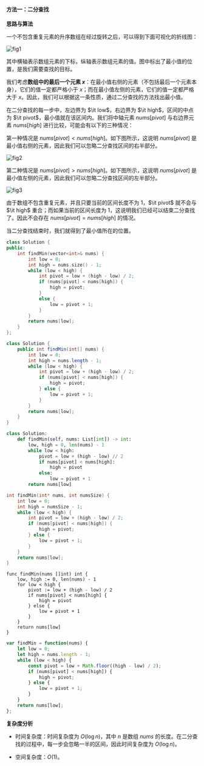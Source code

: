 #### 方法一：二分查找

**思路与算法**

一个不包含重复元素的升序数组在经过旋转之后，可以得到下面可视化的折线图：

![fig1](https://assets.leetcode-cn.com/solution-static/153/1.png)

其中横轴表示数组元素的下标，纵轴表示数组元素的值。图中标出了最小值的位置，是我们需要查找的目标。

我们考虑**数组中的最后一个元素 $x$**：在最小值右侧的元素（不包括最后一个元素本身），它们的值一定都严格小于 $x$；而在最小值左侧的元素，它们的值一定都严格大于 $x$。因此，我们可以根据这一条性质，通过二分查找的方法找出最小值。

在二分查找的每一步中，左边界为 $\it low$，右边界为 $\it high$，区间的中点为 $\it pivot$，最小值就在该区间内。我们将中轴元素 $\textit{nums}[\textit{pivot}]$ 与右边界元素 $\textit{nums}[\textit{high}]$ 进行比较，可能会有以下的三种情况：

第一种情况是 $\textit{nums}[\textit{pivot}] < \textit{nums}[\textit{high}]$。如下图所示，这说明 $\textit{nums}[\textit{pivot}]$ 是最小值右侧的元素，因此我们可以忽略二分查找区间的右半部分。

![fig2](https://assets.leetcode-cn.com/solution-static/153/2.png)

第二种情况是 $\textit{nums}[\textit{pivot}] > \textit{nums}[\textit{high}]$。如下图所示，这说明 $\textit{nums}[\textit{pivot}]$ 是最小值左侧的元素，因此我们可以忽略二分查找区间的左半部分。

![fig3](https://assets.leetcode-cn.com/solution-static/153/3.png)

由于数组不包含重复元素，并且只要当前的区间长度不为 $1$，$\it pivot$ 就不会与 $\it high$ 重合；而如果当前的区间长度为 $1$，这说明我们已经可以结束二分查找了。因此不会存在 $\textit{nums}[\textit{pivot}] = \textit{nums}[\textit{high}]$ 的情况。

当二分查找结束时，我们就得到了最小值所在的位置。

```C++ [sol1-C++]
class Solution {
public:
    int findMin(vector<int>& nums) {
        int low = 0;
        int high = nums.size() - 1;
        while (low < high) {
            int pivot = low + (high - low) / 2;
            if (nums[pivot] < nums[high]) {
                high = pivot;
            }
            else {
                low = pivot + 1;
            }
        }
        return nums[low];
    }
};
```

```Java [sol1-Java]
class Solution {
    public int findMin(int[] nums) {
        int low = 0;
        int high = nums.length - 1;
        while (low < high) {
            int pivot = low + (high - low) / 2;
            if (nums[pivot] < nums[high]) {
                high = pivot;
            } else {
                low = pivot + 1;
            }
        }
        return nums[low];
    }
}
```

```Python [sol1-Python3]
class Solution:
    def findMin(self, nums: List[int]) -> int:    
        low, high = 0, len(nums) - 1
        while low < high:
            pivot = low + (high - low) // 2
            if nums[pivot] < nums[high]:
                high = pivot 
            else:
                low = pivot + 1
        return nums[low]
```

```C [sol1-C]
int findMin(int* nums, int numsSize) {
    int low = 0;
    int high = numsSize - 1;
    while (low < high) {
        int pivot = low + (high - low) / 2;
        if (nums[pivot] < nums[high]) {
            high = pivot;
        } else {
            low = pivot + 1;
        }
    }
    return nums[low];
}
```

```golang [sol1-Golang]
func findMin(nums []int) int {
    low, high := 0, len(nums) - 1
    for low < high {
        pivot := low + (high - low) / 2
        if nums[pivot] < nums[high] {
            high = pivot
        } else {
            low = pivot + 1
        }
    }
    return nums[low]
}
```

```JavaScript [sol1-JavaScript]
var findMin = function(nums) {
    let low = 0;
    let high = nums.length - 1;
    while (low < high) {
        const pivot = low + Math.floor((high - low) / 2);
        if (nums[pivot] < nums[high]) {
            high = pivot;
        } else {
            low = pivot + 1;
        }
    }
    return nums[low];
};
```

**复杂度分析**

* 时间复杂度：时间复杂度为 $O(\log n)$，其中 $n$ 是数组 $\textit{nums}$ 的长度。在二分查找的过程中，每一步会忽略一半的区间，因此时间复杂度为 $O(\log n)$。

* 空间复杂度：$O(1)$。